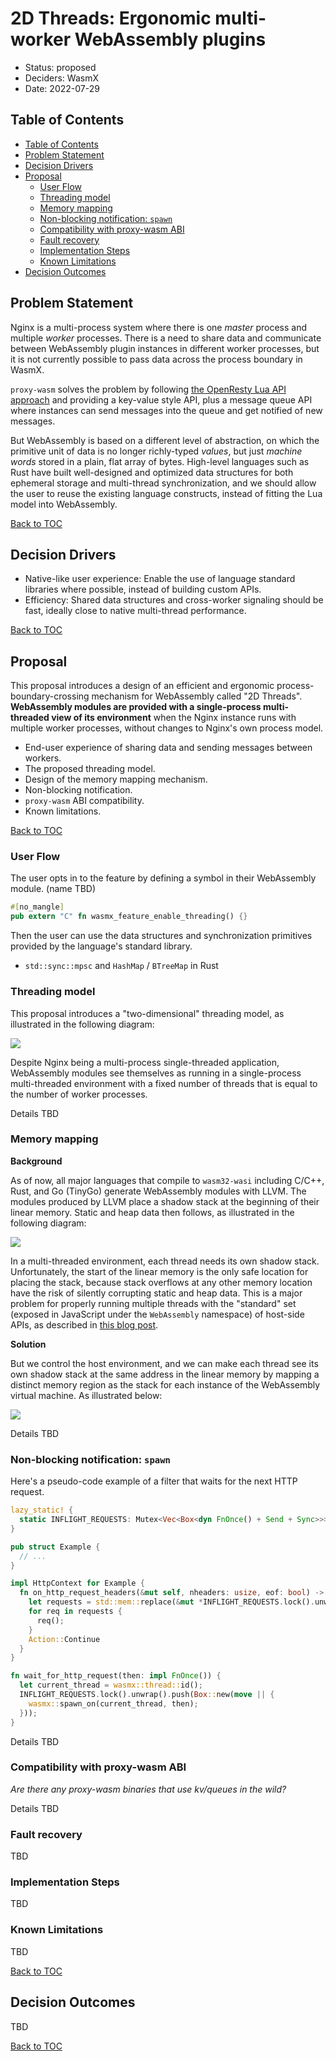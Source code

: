 # 2D Threads: Ergonomic multi-worker WebAssembly plugins

* Status: proposed
* Deciders: WasmX
* Date: 2022-07-29

## Table of Contents

- [Table of Contents](#table-of-contents)
- [Problem Statement](#problem-statement)
- [Decision Drivers](#decision-drivers)
- [Proposal](#proposal)
  - [User Flow](#user-flow)
  - [Threading model](#threading-model)
  - [Memory mapping](#memory-mapping)
  - [Non-blocking notification: `spawn`](#non-blocking-notification-spawn)
  - [Compatibility with proxy-wasm ABI](#compatibility-with-proxy-wasm-abi)
  - [Fault recovery](#fault-recovery)
  - [Implementation Steps](#implementation-steps)
  - [Known Limitations](#known-limitations)
- [Decision Outcomes](#decision-outcomes)

## Problem Statement

Nginx is a multi-process system where there is one *master* process and multiple *worker* processes. There is a need to share data and communicate between WebAssembly plugin instances in different worker processes, but it is not currently possible to pass data across the process boundary in WasmX.

`proxy-wasm` solves the problem by following [the OpenResty Lua API approach](https://github.com/openresty/lua-nginx-module#ngxshareddict) and providing a key-value style API, plus a message queue API where instances can send messages into the queue and get notified of new messages.

But WebAssembly is based on a different level of abstraction, on which the primitive unit of data is no longer richly-typed *values*, but just *machine words* stored in a plain, flat array of bytes. High-level languages such as Rust have built well-designed and optimized data structures for both ephemeral storage and multi-thread synchronization, and we should allow the user to reuse the existing language constructs, instead of fitting the Lua model into WebAssembly.

[Back to TOC](#table-of-contents)

## Decision Drivers

- Native-like user experience: Enable the use of language standard libraries where possible, instead of building custom APIs.
- Efficiency: Shared data structures and cross-worker signaling should be fast, ideally close to native multi-thread performance.

[Back to TOC](#table-of-contents)

## Proposal

This proposal introduces a design of an efficient and ergonomic process-boundary-crossing mechanism for WebAssembly called "2D Threads". **WebAssembly modules are provided with a single-process multi-threaded view of its environment** when the Nginx instance runs with multiple worker processes, without changes to Nginx's own process model.

- End-user experience of sharing data and sending messages between workers.
- The proposed threading model.
- Design of the memory mapping mechanism.
- Non-blocking notification.
- `proxy-wasm` ABI compatibility.
- Known limitations.

[Back to TOC](#table-of-contents)

### User Flow

The user opts in to the feature by defining a symbol in their WebAssembly module. (name TBD)

```rust
#[no_mangle]
pub extern "C" fn wasmx_feature_enable_threading() {}
```

Then the user can use the data structures and synchronization primitives provided by the language's standard library.

- `std::sync::mpsc` and `HashMap` / `BTreeMap` in Rust

### Threading model

This proposal introduces a "two-dimensional" threading model, as illustrated in the following diagram:

![](https://img.planet.ink/zhy/2022-07-29-16e3e9ffcfe8-f51be55e5314a597914bcebb09c56301.png)

Despite Nginx being a multi-process single-threaded application, WebAssembly modules see themselves as running in a single-process multi-threaded environment with a fixed number of threads that is equal to the number of worker processes.

Details TBD

### Memory mapping

**Background**

As of now, all major languages that compile to `wasm32-wasi` including C/C++, Rust, and Go (TinyGo) generate WebAssembly modules with LLVM. The modules produced by LLVM place a shadow stack at the beginning of their linear memory. Static and heap data then follows, as illustrated in the following diagram:

![](https://img.planet.ink/zhy/2022-07-29-1800b85e203d-33713402cad504cd5d97aa4788c0f635.png)

In a multi-threaded environment, each thread needs its own shadow stack. Unfortunately, the start of the linear memory is the only safe location for placing the stack, because stack overflows at any other memory location have the risk of silently corrupting static and heap data. This is a major problem for properly running multiple threads with the "standard" set (exposed in JavaScript under the `WebAssembly` namespace) of host-side APIs, as described in [this blog post](https://rustwasm.github.io/2018/10/24/multithreading-rust-and-wasm.html).

**Solution**

But we control the host environment, and we can make each thread see its own shadow stack at the same address in the linear memory by mapping a distinct memory region as the stack for each instance of the WebAssembly virtual machine. As illustrated below:

![](https://img.planet.ink/zhy/2022-07-29-1804fe8c47e8-b1b8b62a9edb52e7d0fe31f57801c099.png)

Details TBD

### Non-blocking notification: `spawn`

Here's a pseudo-code example of a filter that waits for the next HTTP request.

```rust
lazy_static! {
  static INFLIGHT_REQUESTS: Mutex<Vec<Box<dyn FnOnce() + Send + Sync>>>;
}

pub struct Example {
  // ...
}

impl HttpContext for Example {
  fn on_http_request_headers(&mut self, nheaders: usize, eof: bool) -> Action {
    let requests = std::mem::replace(&mut *INFLIGHT_REQUESTS.lock().unwrap(), Vec::new());
    for req in requests {
      req();
    }
    Action::Continue
  }
}

fn wait_for_http_request(then: impl FnOnce()) {
  let current_thread = wasmx::thread::id();
  INFLIGHT_REQUESTS.lock().unwrap().push(Box::new(move || {
    wasmx::spawn_on(current_thread, then);
  }));
}
```

Details TBD

### Compatibility with proxy-wasm ABI

*Are there any proxy-wasm binaries that use kv/queues in the wild?*

Details TBD

### Fault recovery

TBD

### Implementation Steps

TBD

### Known Limitations

TBD

[Back to TOC](#table-of-contents)

## Decision Outcomes

TBD

[Back to TOC](#table-of-contents)

